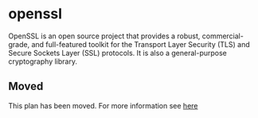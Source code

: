 # openssl

OpenSSL is an open source project that provides a robust, commercial-grade, and full-featured toolkit for the Transport Layer Security (TLS) and Secure Sockets Layer (SSL) protocols. It is also a general-purpose cryptography library.

## Moved

This plan has been moved. For more information see [here](https://github.com/habitat-sh/core-plans#additional-plans)